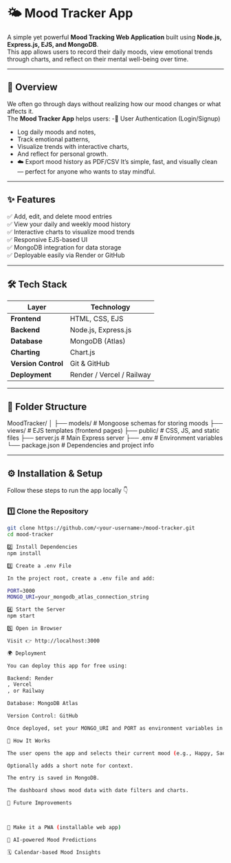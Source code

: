 # 🌤️ Mood Tracker App

A simple yet powerful **Mood Tracking Web Application** built using **Node.js, Express.js, EJS, and MongoDB**.  
This app allows users to record their daily moods, view emotional trends through charts, and reflect on their mental well-being over time.

---

## 🧠 Overview

We often go through days without realizing how our mood changes or what affects it.  
The **Mood Tracker App** helps users:
-🔐 User Authentication (Login/Signup)
- Log daily moods and notes,
- Track emotional patterns,
- Visualize trends with interactive charts,
- And reflect for personal growth.
- ☁️ Export mood history as PDF/CSV
It’s simple, fast, and visually clean — perfect for anyone who wants to stay mindful.

---

## ✨ Features

✅ Add, edit, and delete mood entries  
✅ View your daily and weekly mood history  
✅ Interactive charts to visualize mood trends  
✅ Responsive EJS-based UI  
✅ MongoDB integration for data storage  
✅ Deployable easily via Render or GitHub  

---

## 🛠️ Tech Stack

| Layer | Technology |
|-------|-------------|
| **Frontend** | HTML, CSS, EJS |
| **Backend** | Node.js, Express.js |
| **Database** | MongoDB (Atlas) |
| **Charting** | Chart.js |
| **Version Control** | Git & GitHub |
| **Deployment** | Render / Vercel / Railway |

---

## 📂 Folder Structure



MoodTracker/
│
├── models/ # Mongoose schemas for storing moods
├── views/ # EJS templates (frontend pages)
├── public/ # CSS, JS, and static files
├── server.js # Main Express server
├── .env # Environment variables
└── package.json # Dependencies and project info


---

## ⚙️ Installation & Setup

Follow these steps to run the app locally 👇

### 1️⃣ Clone the Repository
```bash
git clone https://github.com/<your-username>/mood-tracker.git
cd mood-tracker

2️⃣ Install Dependencies
npm install

3️⃣ Create a .env File

In the project root, create a .env file and add:

PORT=3000
MONGO_URI=your_mongodb_atlas_connection_string

4️⃣ Start the Server
npm start

5️⃣ Open in Browser

Visit 👉 http://localhost:3000

🌍 Deployment

You can deploy this app for free using:

Backend: Render
, Vercel
, or Railway

Database: MongoDB Atlas

Version Control: GitHub

Once deployed, set your MONGO_URI and PORT as environment variables in your hosting platform.

🧭 How It Works

The user opens the app and selects their current mood (e.g., Happy, Sad, Neutral).

Optionally adds a short note for context.

The entry is saved in MongoDB.

The dashboard shows mood data with date filters and charts.

🚀 Future Improvements



📱 Make it a PWA (installable web app)

🤖 AI-powered Mood Predictions

🗓️ Calendar-based Mood Insights

